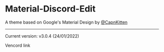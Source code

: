 # Material-Discord-Edit
A theme based on Google's Material Design by [@CapnKitten](https://github.com/CapnKitten/Material-Discord/tree/master)
<hr>

Current version: v3.0.4 (24/01/2022)

Vencord link
```

```
